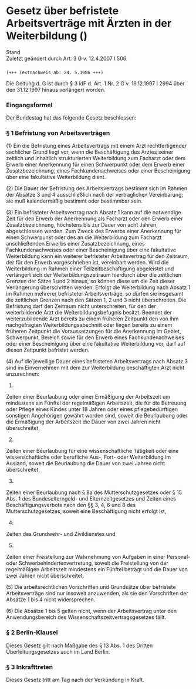 Gesetz über befristete Arbeitsverträge mit Ärzten in der Weiterbildung ()
=========================================================================

Stand  
Zuletzt geändert durch Art. 3 G v. 12.4.2007 I 506

### 

```
(+++ Textnachweis ab: 24. 5.1986 +++)
```

Die Geltung d. G ist durch § 3 idF d. Art. 1 Nr. 2 G v. 16.12.1997 I 2994 über den 31.12.1997 hinaus verlängert worden.

### Eingangsformel

Der Bundestag hat das folgende Gesetz beschlossen:

### § 1 Befristung von Arbeitsverträgen

(1) Ein die Befristung eines Arbeitsvertrags mit einem Arzt rechtfertigender sachlicher Grund liegt vor, wenn die Beschäftigung des Arztes seiner zeitlich und inhaltlich strukturierten Weiterbildung zum Facharzt oder dem Erwerb einer Anerkennung für einen Schwerpunkt oder dem Erwerb einer Zusatzbezeichnung, eines Fachkundenachweises oder einer Bescheinigung über eine fakultative Weiterbildung dient.

(2) Die Dauer der Befristung des Arbeitsvertrags bestimmt sich im Rahmen der Absätze 3 und 4 ausschließlich nach der vertraglichen Vereinbarung; sie muß kalendermäßig bestimmt oder bestimmbar sein.

(3) Ein befristeter Arbeitsvertrag nach Absatz 1 kann auf die notwendige Zeit für den Erwerb der Anerkennung als Facharzt oder den Erwerb einer Zusatzbezeichnung, höchstens bis zur Dauer von acht Jahren, abgeschlossen werden. Zum Zweck des Erwerbs einer Anerkennung für einen Schwerpunkt oder des an die Weiterbildung zum Facharzt anschließenden Erwerbs einer Zusatzbezeichnung, eines Fachkundenachweises oder einer Bescheinigung über eine fakultative Weiterbildung kann ein weiterer befristeter Arbeitsvertrag für den Zeitraum, der für den Erwerb vorgeschrieben ist, vereinbart werden. Wird die Weiterbildung im Rahmen einer Teilzeitbeschäftigung abgeleistet und verlängert sich der Weiterbildungszeitraum hierdurch über die zeitlichen Grenzen der Sätze 1 und 2 hinaus, so können diese um die Zeit dieser Verlängerung überschritten werden. Erfolgt die Weiterbildung nach Absatz 1 im Rahmen mehrerer befristeter Arbeitsverträge, so dürfen sie insgesamt die zeitlichen Grenzen nach den Sätzen 1, 2 und 3 nicht überschreiten. Die Befristung darf den Zeitraum nicht unterschreiten, für den der weiterbildende Arzt die Weiterbildungsbefugnis besitzt. Beendet der weiterzubildende Arzt bereits zu einem früheren Zeitpunkt den von ihm nachgefragten Weiterbildungsabschnitt oder liegen bereits zu einem früheren Zeitpunkt die Voraussetzungen für die Anerkennung im Gebiet, Schwerpunkt, Bereich sowie für den Erwerb eines Fachkundenachweises oder einer Bescheinigung über eine fakultative Weiterbildung vor, darf auf diesen Zeitpunkt befristet werden.

(4) Auf die jeweilige Dauer eines befristeten Arbeitsvertrags nach Absatz 3 sind im Einvernehmen mit dem zur Weiterbildung beschäftigten Arzt nicht anzurechnen:

1.  
Zeiten einer Beurlaubung oder einer Ermäßigung der Arbeitszeit um mindestens ein Fünftel der regelmäßigen Arbeitszeit, die für die Betreuung oder Pflege eines Kindes unter 18 Jahren oder eines pflegebedürftigen sonstigen Angehörigen gewährt worden sind, soweit die Beurlaubung oder die Ermäßigung der Arbeitszeit die Dauer von zwei Jahren nicht überschreitet,

2.  
Zeiten einer Beurlaubung für eine wissenschaftliche Tätigkeit oder eine wissenschaftliche oder berufliche Aus-, Fort- oder Weiterbildung im Ausland, soweit die Beurlaubung die Dauer von zwei Jahren nicht überschreitet,

3.  
Zeiten einer Beurlaubung nach § 8a des Mutterschutzgesetzes oder § 15 Abs. 1 des Bundeselterngeld- und Elternzeitgesetzes und Zeiten eines Beschäftigungsverbots nach den §§ 3, 4, 6 und 8 des Mutterschutzgesetzes, soweit eine Beschäftigung nicht erfolgt ist,

4.  
Zeiten des Grundwehr- und Zivildienstes und

5.  
Zeiten einer Freistellung zur Wahrnehmung von Aufgaben in einer Personal- oder Schwerbehindertenvertretung, soweit die Freistellung von der regelmäßigen Arbeitszeit mindestens ein Fünftel beträgt und die Dauer von zwei Jahren nicht überschreitet.

(5) Die arbeitsrechtlichen Vorschriften und Grundsätze über befristete Arbeitsverträge sind nur insoweit anzuwenden, als sie den Vorschriften der Absätze 1 bis 4 nicht widersprechen.

(6) Die Absätze 1 bis 5 gelten nicht, wenn der Arbeitsvertrag unter den Anwendungsbereich des Wissenschaftszeitvertragsgesetzes fällt.

### § 2 Berlin-Klausel

Dieses Gesetz gilt nach Maßgabe des § 13 Abs. 1 des Dritten Überleitungsgesetzes auch im Land Berlin.

### § 3 Inkrafttreten

Dieses Gesetz tritt am Tag nach der Verkündung in Kraft.

